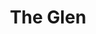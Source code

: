 ---
Name: The Glen
Area: Gilstead
Address: 'Gilstead Ln, Bingley '
Postcode: BD16 3NL
Web: 
Facebook: https://www.facebook.com/profile.php?id=61575702804017
Lat: 
Lng: 
Member: 
Description: A great local pub that supports live music.
splash: 
image-credit: 
internal-link: 
internal-link-text: 
LastUpdated: '2025-06-26'
closed-date: 
title: The Glen
permalink: "/venues/the_glen.html"
layout: venue_page
---